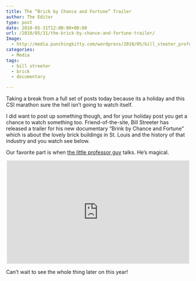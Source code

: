 ```yaml
---
title: The “Brick by Chance and Fortune” Trailer
author: The Editor
type: post
date: 2010-05-31T12:00:00+00:00
url: /2010/05/31/the-brick-by-chance-and-fortune-trailer/
Image:
  - http://media.punchingkitty.com/wordpress/2010/05/bill_steeter_professor_guy.jpg
categories:
  - Media
tags:
  - bill streeter
  - brick
  - documentary

---
```

Taking a break from a full set of posts today because its a holiday and this CSI marathon sure the hell isn&#8217;t going to watch itself.

I did want to post up something though, and for your holiday post you get a chance to watch something too. Friend-of-the-site, Bill Streeter has released a trailer for his new documentary &#8220;Brink by Chance and Fortune&#8221; which is about the lovely brick buildings in St. Louis and the history of that industry and you watch see below.

Our favorite part is when <a href="http://punchingkitty.com/?attachment_id=4754" target="_blank">the little professor guy</a> talks. He&#8217;s magical.

<span class="embed-youtube" style="text-align:center; display: block;"><iframe class='youtube-player' type='text/html' width='500' height='282' src='http://www.youtube.com/embed/w8tpqEAWAbE?version=3&#038;rel=1&#038;fs=1&#038;autohide=2&#038;showsearch=0&#038;showinfo=1&#038;iv_load_policy=1&#038;wmode=transparent' allowfullscreen='true' style='border:0;'></iframe></span>

Can&#8217;t wait to see the whole thing later on this year!